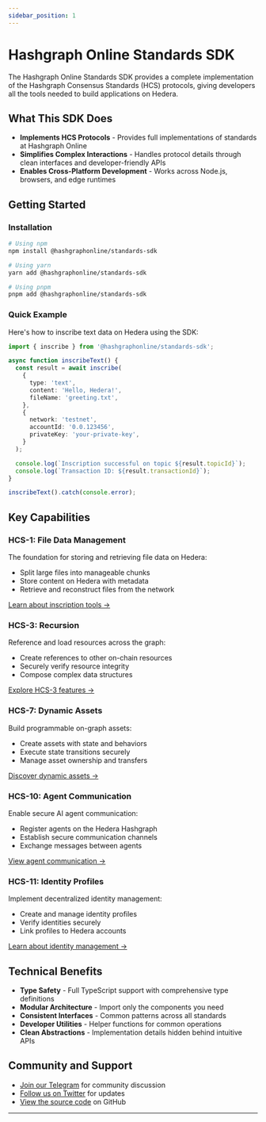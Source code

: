 ```yaml
---
sidebar_position: 1
---
```


# Hashgraph Online Standards SDK

The Hashgraph Online Standards SDK provides a complete implementation of the Hashgraph Consensus Standards (HCS) protocols, giving developers all the tools needed to build applications on Hedera.

## What This SDK Does

- **Implements HCS Protocols** - Provides full implementations of standards at Hashgraph Online
- **Simplifies Complex Interactions** - Handles protocol details through clean interfaces and developer-friendly APIs
- **Enables Cross-Platform Development** - Works across Node.js, browsers, and edge runtimes

## Getting Started

### Installation

```bash
# Using npm
npm install @hashgraphonline/standards-sdk

# Using yarn
yarn add @hashgraphonline/standards-sdk

# Using pnpm
pnpm add @hashgraphonline/standards-sdk
```

### Quick Example

Here's how to inscribe text data on Hedera using the SDK:

```typescript
import { inscribe } from '@hashgraphonline/standards-sdk';

async function inscribeText() {
  const result = await inscribe(
    {
      type: 'text',
      content: 'Hello, Hedera!',
      fileName: 'greeting.txt',
    },
    {
      network: 'testnet',
      accountId: '0.0.123456',
      privateKey: 'your-private-key',
    }
  );

  console.log(`Inscription successful on topic ${result.topicId}`);
  console.log(`Transaction ID: ${result.transactionId}`);
}

inscribeText().catch(console.error);
```

## Key Capabilities

### HCS-1: File Data Management

The foundation for storing and retrieving file data on Hedera:

- Split large files into manageable chunks
- Store content on Hedera with metadata
- Retrieve and reconstruct files from the network

[Learn about inscription tools →](./inscribe.md)

### HCS-3: Recursion

Reference and load resources across the graph:

- Create references to other on-chain resources
- Securely verify resource integrity
- Compose complex data structures

[Explore HCS-3 features →](./hcs-3.md)

### HCS-7: Dynamic Assets

Build programmable on-graph assets:

- Create assets with state and behaviors
- Execute state transitions securely
- Manage asset ownership and transfers

[Discover dynamic assets →](./hcs-7.md)

### HCS-10: Agent Communication

Enable secure AI agent communication:

- Register agents on the Hedera Hashgraph
- Establish secure communication channels
- Exchange messages between agents

[View agent communication →](./hcs-10)

### HCS-11: Identity Profiles

Implement decentralized identity management:

- Create and manage identity profiles
- Verify identities securely
- Link profiles to Hedera accounts

[Learn about identity management →](./hcs-11.md)

## Technical Benefits

- **Type Safety** - Full TypeScript support with comprehensive type definitions
- **Modular Architecture** - Import only the components you need
- **Consistent Interfaces** - Common patterns across all standards
- **Developer Utilities** - Helper functions for common operations
- **Clean Abstractions** - Implementation details hidden behind intuitive APIs

## Community and Support

- [Join our Telegram](https://t.me/hashinals) for community discussion
- [Follow us on Twitter](https://twitter.com/hashgraphonline) for updates
- [View the source code](https://github.com/hashgraph-online/standards-sdk) on GitHub

---
